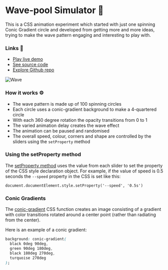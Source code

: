 # Wave-pool Simulator 🌊

This is a CSS animation experiment which started with just one spinning Conic Gradient circle and developed from getting more and more ideas, trying to make the wave pattern engaging and interesting to play with.

### Links 🔗

+ [Play live demo](https://css-conic-gradient-wave-pattern.rolandjlevy.repl.co/)
+ [See source code](https://replit.com/@RolandJLevy/css-conic-gradient-wave-pattern)
+ [Explore Github repo](https://github.com/rolandjlevy/css-conic-gradient-wave-pattern)

![Wave](https://raw.githubusercontent.com/rolandjlevy/css-conic-gradient-wave-pattern/master/images/wave.png)

### How it works ⚙️
- The wave pattern is made up of 100 spinning circles
- Each circle uses a conic-gradient background to make a 4-quartered circle
- With each 360 degree rotation the opacity transitions from 0 to 1
- The varied animation delay creates the wave effect
- The animation can be paused and randomised
- The overall speed, colour, corners and shape are controlled by the sliders using the `setProperty` method 

### Using the setProperty method 
The [setProperty method](https://developer.mozilla.org/en-US/docs/Web/API/CSSStyleDeclaration/setProperty) uses the value from each slider to set the property of the CSS style declaration object. For example, if the value of speed is 0.5 seconds the `--speed` property in the CSS is set like this:

`document.documentElement.style.setProperty('--speed', '0.5s')`

### Conic Gradients
The [conic-gradient](https://developer.mozilla.org/en-US/docs/Web/CSS/conic-gradient()) CSS function creates an image consisting of a gradient with color transitions rotated around a center point (rather than radiating from the center).

Here is an example of a conic gradient:
```css
background: conic-gradient( 
  black 0deg 90deg, 
  green 90deg 180deg, 
  black 180deg 270deg,
  turquoise 270deg
);
```